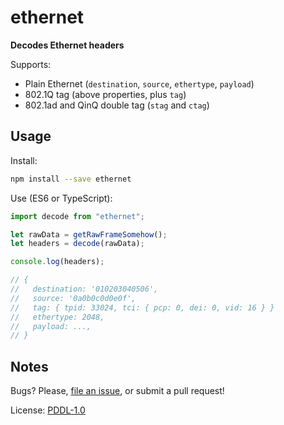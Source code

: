 # ethernet

**Decodes Ethernet headers**

Supports:

- Plain Ethernet (`destination`, `source`, `ethertype`, `payload`)
- 802.1Q tag (above properties, plus `tag`)
- 802.1ad and QinQ double tag (`stag` and `ctag`)

## Usage

Install:

```bash
npm install --save ethernet
```

Use (ES6 or TypeScript):

```js
import decode from "ethernet";

let rawData = getRawFrameSomehow();
let headers = decode(rawData);

console.log(headers);

// { 
//   destination: '010203040506',
//   source: '0a0b0c0d0e0f',
//   tag: { tpid: 33024, tci: { pcp: 0, dei: 0, vid: 16 } }
//   ethertype: 2048,
//   payload: ...,
// }
```

## Notes

Bugs? Please, [file an issue](https://github.com/dancasey/ethernet/issues/new), or submit a pull request!

License: [PDDL-1.0](https://spdx.org/licenses/PDDL-1.0)

